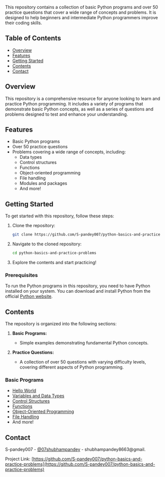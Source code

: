This repository contains a collection of basic Python programs and over 50 practice questions that cover a wide range of concepts and problems. It is designed to help beginners and intermediate Python programmers improve their coding skills.

## Table of Contents

- [Overview](#overview)
- [Features](#features)
- [Getting Started](#getting-started)
- [Contents](#contents)
- [Contact](#contact)

## Overview

This repository is a comprehensive resource for anyone looking to learn and practice Python programming. It includes a variety of programs that demonstrate basic Python concepts, as well as a series of questions and problems designed to test and enhance your understanding.

## Features

- Basic Python programs
- Over 50 practice questions
- Problems covering a wide range of concepts, including:
  - Data types
  - Control structures
  - Functions
  - Object-oriented programming
  - File handling
  - Modules and packages
  - And more!

## Getting Started

To get started with this repository, follow these steps:

1. Clone the repository:
   ```sh
   git clone https://github.com/S-pandey007/python-basics-and-practice-problems.git
   ```

2. Navigate to the cloned repository:
   ```sh
   cd python-basics-and-practice-problems
   ```

3. Explore the contents and start practicing!

### Prerequisites

To run the Python programs in this repository, you need to have Python installed on your system. You can download and install Python from the official [Python website](https://www.python.org/downloads/).

## Contents

The repository is organized into the following sections:

1. **Basic Programs:**
   - Simple examples demonstrating fundamental Python concepts.
   
2. **Practice Questions:**
   - A collection of over 50 questions with varying difficulty levels, covering different aspects of Python programming.

### Basic Programs

- [Hello World](./basic-programs/hello_world.py)
- [Variables and Data Types](./basic-programs/variables_and_data_types.py)
- [Control Structures](./basic-programs/control_structures.py)
- [Functions](./basic-programs/functions.py)
- [Object-Oriented Programming](./basic-programs/oop.py)
- [File Handling](./basic-programs/file_handling.py)
- And more!

## Contact

S-pandey007 - [@07shubhampandey](https://x.com/07shubhampandey) - shubhampandey8663@gmail.

Project Link: [https://github.com/S-pandey007/python-basics-and-practice-problems](https://github.com/S-pandey007/python-basics-and-practice-problems)
